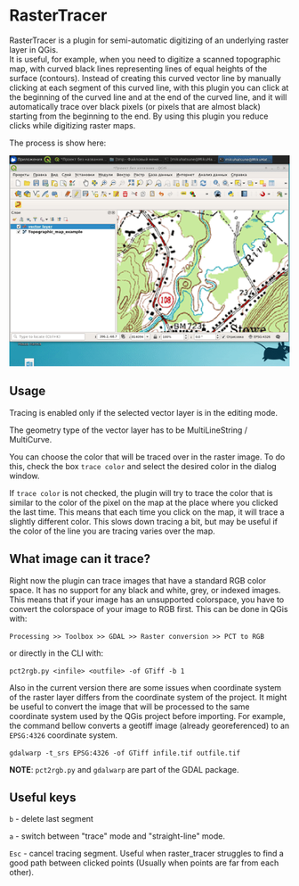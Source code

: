 # RasterTracer

RasterTracer is a plugin for semi-automatic digitizing of an underlying raster
layer in QGis.  
It is useful, for example, when you need to digitize a scanned
topographic map, with curved black lines representing lines of equal heights of
the surface (contours). 
Instead of creating this curved vector line by manually clicking
at each segment of this curved line, with this plugin you
can click at the beginning of the curved line and at the end of the curved
line, and it will automatically trace over black pixels (or pixels that are
almost black) starting from the beginning to the end. 
By using this plugin you reduce
clicks while digitizing raster maps. 

The process is show here: 

<img src="screen.gif" width="640" />

## Usage

Tracing is enabled only if the selected vector layer is in the editing mode.

The geometry type of the vector layer has to be MultiLineString / MultiCurve.

You can choose the color that will be traced over in the raster image. 
To do this, check the box `trace color` and select the desired color in
the dialog window.

If `trace color` is not checked, the plugin will try to trace the color that is 
similar to the color of the pixel on the map at the place where you clicked the
last time.
This means that each time you click on the map, it will trace a slightly
different color.
This slows down tracing a bit, but may be useful if the color of the line you are
tracing varies over the map.

## What image can it trace?

Right now the plugin can trace images that have a standard RGB color space. 
It has no support for any black and white, grey, or indexed images. 
This means that if your image has an unsupported colorspace, 
you have to convert the colorspace of your image to RGB first. This can be done in QGis with:

`Processing >> Toolbox >> GDAL >> Raster conversion >> PCT to RGB` 

or directly in the CLI with:

`pct2rgb.py <infile> <outfile> -of GTiff -b 1`

Also in the current version there are some issues when coordinate system 
of the raster layer differs from the coordinate system of the project.
It might be useful to convert the image that will be processed to the same coordinate
system used by the QGis project before importing. For example, the command bellow
converts a geotiff image (already georeferenced) to an `EPSG:4326` coordinate system.

`gdalwarp -t_srs EPSG:4326 -of GTiff infile.tif outfile.tif`

__NOTE__: `pct2rgb.py` and `gdalwarp` are part of the GDAL package.

## Useful keys


`b` - delete last segment

`a` - switch between "trace" mode and "straight-line" mode.

`Esc` - cancel tracing segment. Useful when raster_tracer struggles to find 
a good path between clicked points (Usually when points are far from each other).
